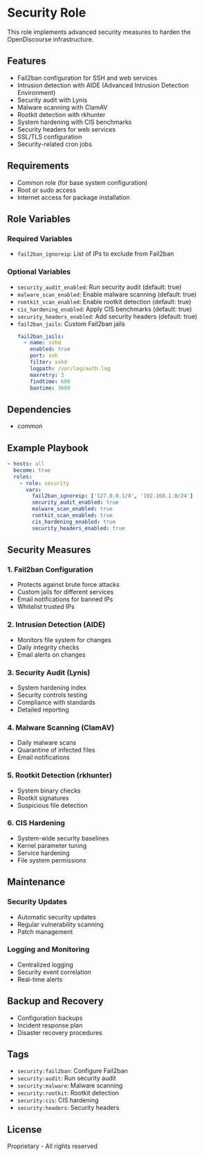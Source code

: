 # Security Role

This role implements advanced security measures to harden the OpenDiscourse infrastructure.

## Features

- Fail2ban configuration for SSH and web services
- Intrusion detection with AIDE (Advanced Intrusion Detection Environment)
- Security audit with Lynis
- Malware scanning with ClamAV
- Rootkit detection with rkhunter
- System hardening with CIS benchmarks
- Security headers for web services
- SSL/TLS configuration
- Security-related cron jobs

## Requirements

- Common role (for base system configuration)
- Root or sudo access
- Internet access for package installation

## Role Variables

### Required Variables

- `fail2ban_ignoreip`: List of IPs to exclude from Fail2ban

### Optional Variables

- `security_audit_enabled`: Run security audit (default: true)
- `malware_scan_enabled`: Enable malware scanning (default: true)
- `rootkit_scan_enabled`: Enable rootkit detection (default: true)
- `cis_hardening_enabled`: Apply CIS benchmarks (default: true)
- `security_headers_enabled`: Add security headers (default: true)
- `fail2ban_jails`: Custom Fail2ban jails
  ```yaml
  fail2ban_jails:
    - name: sshd
      enabled: true
      port: ssh
      filter: sshd
      logpath: /var/log/auth.log
      maxretry: 3
      findtime: 600
      bantime: 3600
  ```

## Dependencies

- common

## Example Playbook

```yaml
- hosts: all
  become: true
  roles:
    - role: security
      vars:
        fail2ban_ignoreip: ['127.0.0.1/8', '192.168.1.0/24']
        security_audit_enabled: true
        malware_scan_enabled: true
        rootkit_scan_enabled: true
        cis_hardening_enabled: true
        security_headers_enabled: true
```

## Security Measures

### 1. Fail2ban Configuration
- Protects against brute force attacks
- Custom jails for different services
- Email notifications for banned IPs
- Whitelist trusted IPs

### 2. Intrusion Detection (AIDE)
- Monitors file system for changes
- Daily integrity checks
- Email alerts on changes

### 3. Security Audit (Lynis)
- System hardening index
- Security controls testing
- Compliance with standards
- Detailed reporting

### 4. Malware Scanning (ClamAV)
- Daily malware scans
- Quarantine of infected files
- Email notifications

### 5. Rootkit Detection (rkhunter)
- System binary checks
- Rootkit signatures
- Suspicious file detection

### 6. CIS Hardening
- System-wide security baselines
- Kernel parameter tuning
- Service hardening
- File system permissions

## Maintenance

### Security Updates
- Automatic security updates
- Regular vulnerability scanning
- Patch management

### Logging and Monitoring
- Centralized logging
- Security event correlation
- Real-time alerts

## Backup and Recovery
- Configuration backups
- Incident response plan
- Disaster recovery procedures

## Tags

- `security:fail2ban`: Configure Fail2ban
- `security:audit`: Run security audit
- `security:malware`: Malware scanning
- `security:rootkit`: Rootkit detection
- `security:cis`: CIS hardening
- `security:headers`: Security headers

## License

Proprietary - All rights reserved
